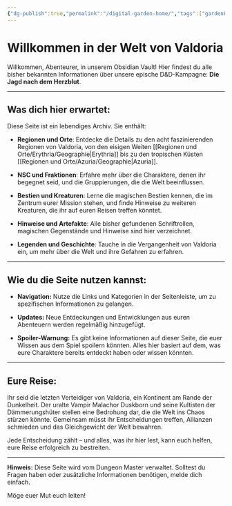 ```yaml
---
{"dg-publish":true,"permalink":"/digital-garden-home/","tags":["gardenEntry"]}
---
```




# Willkommen in der Welt von Valdoria

Willkommen, Abenteurer, in unserem Obsidian Vault! Hier findest du alle bisher bekannten Informationen über unsere epische D&D-Kampagne: **Die Jagd nach dem Herzblut**.

---

## Was dich hier erwartet:

Diese Seite ist ein lebendiges Archiv. Sie enthält:

- **Regionen und Orte**: Entdecke die Details zu den acht faszinierenden Regionen von Valdoria, von den eisigen Weiten [[Regionen und Orte/Erythria/Geographie\|Erythria]] bis zu den tropischen Küsten [[Regionen und Orte/Azuria/Geographie\|Azuria]].

- **NSC und Fraktionen**: Erfahre mehr über die Charaktere, denen ihr begegnet seid, und die Gruppierungen, die die Welt beeinflussen.

- **Bestien und Kreaturen**: Lerne die magischen Bestien kennen, die im Zentrum eurer Mission stehen, und finde Hinweise zu weiteren Kreaturen, die ihr auf euren Reisen treffen könntet.

- **Hinweise und Artefakte**: Alle bisher gefundenen Schriftrollen, magischen Gegenstände und Hinweise sind hier verzeichnet.

- **Legenden und Geschichte**: Tauche in die Vergangenheit von Valdoria ein, um mehr über die Welt und ihre Gefahren zu erfahren.


---

## Wie du die Seite nutzen kannst:

- **Navigation:** Nutze die Links und Kategorien in der Seitenleiste, um zu spezifischen Informationen zu gelangen.

- **Updates:** Neue Entdeckungen und Entwicklungen aus euren Abenteuern werden regelmäßig hinzugefügt.

- **Spoiler-Warnung:** Es gibt keine Informationen auf dieser Seite, die euer Wissen aus dem Spiel spoilern könnten. Alles hier basiert auf dem, was eure Charaktere bereits entdeckt haben oder wissen könnten.


---

## Eure Reise:

Ihr seid die letzten Verteidiger von Valdoria, ein Kontinent am Rande der Dunkelheit. Der uralte Vampir Malachor Duskborn und seine Kultisten der Dämmerungshüter stellen eine Bedrohung dar, die die Welt ins Chaos stürzen könnte. Gemeinsam müsst ihr Entscheidungen treffen, Allianzen schmieden und das Gleichgewicht der Welt bewahren.

Jede Entscheidung zählt – und alles, was ihr hier lest, kann euch helfen, eure Reise erfolgreich zu bestreiten.

---

**Hinweis:** Diese Seite wird vom Dungeon Master verwaltet. Solltest du Fragen haben oder zusätzliche Informationen benötigen, melde dich einfach.

Möge euer Mut euch leiten!